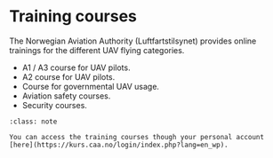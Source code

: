 # Training courses

The Norwegian Aviation Authority (Luftfartstilsynet) provides online trainings for the different UAV flying categories.
- A1 / A3 course for UAV pilots.
- A2 course for UAV pilots.
- Course for governmental UAV usage.
- Aviation safety courses.
- Security courses.

```{admonition} Access the training platform
:class: note

You can access the training courses though your personal account [here](https://kurs.caa.no/login/index.php?lang=en_wp).
```
